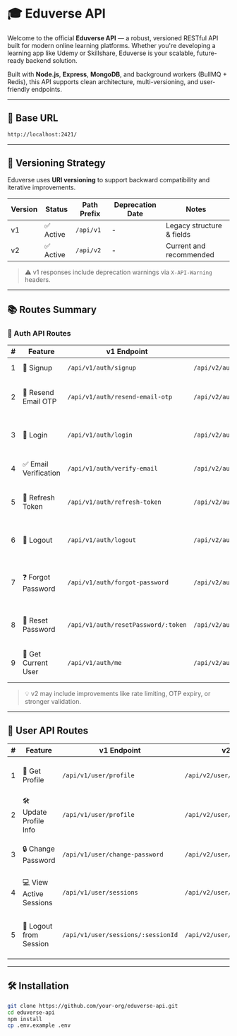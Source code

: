 # 🎓 Eduverse API

Welcome to the official **Eduverse API** — a robust, versioned RESTful API built for modern online learning platforms. Whether you're developing a learning app like Udemy or Skillshare, Eduverse is your scalable, future-ready backend solution.

Built with **Node.js**, **Express**, **MongoDB**, and background workers (BullMQ + Redis), this API supports clean architecture, multi-versioning, and user-friendly endpoints.

---

## 🚀 Base URL

```bash
http://localhost:2421/

```

---

## 🧭 Versioning Strategy

Eduverse uses **URI versioning** to support backward compatibility and iterative improvements.

| Version | Status    | Path Prefix | Deprecation Date | Notes                     |
| ------- | --------- | ----------- | ---------------- | ------------------------- |
| v1      | ✅ Active | `/api/v1`   | -                | Legacy structure & fields |
| v2      | ✅ Active | `/api/v2`   | -                | Current and recommended   |

> ⚠️ v1 responses include deprecation warnings via `X-API-Warning` headers.

---

## 📚 Routes Summary

### 🔐 Auth API Routes

| #   | Feature               | v1 Endpoint                         | v2 Endpoint                         | Description                                      |
| --- | --------------------- | ----------------------------------- | ----------------------------------- | ------------------------------------------------ |
| 1   | 📝 Signup             | `/api/v1/auth/signup`               | `/api/v2/auth/signup`               | Register a new user                              |
| 2   | 🔁 Resend Email OTP   | `/api/v1/auth/resend-email-otp`     | `/api/v2/auth/resend-email-otp`     | Resend OTP to user email for verification        |
| 3   | 🔑 Login              | `/api/v1/auth/login`                | `/api/v2/auth/login`                | Log in a user and receive JWT/session token      |
| 4   | ✅ Email Verification | `/api/v1/auth/verify-email`         | `/api/v2/auth/verify-email`         | Verify user email using OTP                      |
| 5   | 🚦 Refresh Token      | `/api/v1/auth/refresh-token`        | `/api/v2/auth/refresh-token`        | Generate new access token using refresh token    |
| 6   | 🚪 Logout             | `/api/v1/auth/logout`               | `/api/v2/auth/logout`               | Invalidate refresh token and logout user         |
| 7   | ❓ Forgot Password    | `/api/v1/auth/forgot-password`      | `/api/v2/auth/forgot-password`      | Send reset password link/OTP to registered email |
| 8   | 🔁 Reset Password     | `/api/v1/auth/resetPassword/:token` | `/api/v2/auth/resetPassword/:token` | Reset password using token from email            |
| 9   | 👤 Get Current User   | `/api/v1/auth/me`                   | `/api/v2/auth/me`                   | Get authenticated user's profile/details         |

> 💡 v2 may include improvements like rate limiting, OTP expiry, or stronger validation.

---

## 👤 User API Routes

| #   | Feature                 | v1 Endpoint                        | v2 Endpoint                        | Description                                            |
| --- | ----------------------- | ---------------------------------- | ---------------------------------- | ------------------------------------------------------ |
| 1   | 👤 Get Profile          | `/api/v1/user/profile`             | `/api/v2/user/profile`             | Get authenticated user's profile info                  |
| 2   | 🛠️ Update Profile Info  | `/api/v1/user/profile`             | `/api/v2/user/profile`             | Update user's profile with optional avatar upload      |
| 3   | 🔒 Change Password      | `/api/v1/user/change-password`     | `/api/v2/user/change-password`     | Change current user's password                         |
| 4   | 💻 View Active Sessions | `/api/v1/user/sessions`            | `/api/v2/user/sessions`            | Get list of all active login sessions for the user     |
| 5   | 🚪 Logout from Session  | `/api/v1/user/sessions/:sessionId` | `/api/v2/user/sessions/:sessionId` | Logout from a specific device session and revoke token |

---

## 🛠️ Installation

```bash
git clone https://github.com/your-org/eduverse-api.git
cd eduverse-api
npm install
cp .env.example .env
```
